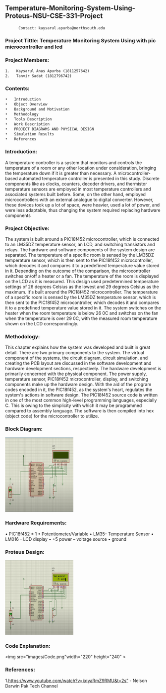 ## Temperature-Monitoring-System-Using-Proteus-NSU-CSE-331-Project
          Contact: kaysarul.apurba@northsouth.edu
### Project Tittle: Temperature Monitoring System Using  with pic microcontroller and lcd
### Project Members:
    1.   Kaysarul Anas Apurba (1811257642)
    2.   Tanvir Sadat (1812796742)

### Contents:
    •	Introduction
    •	Object Overview
    •	Background and Motivation
    •	Methodology
    •	Tools Description
    •	Work Description
    •	PROJECT DIAGRAMS AND PHYSICAL DESIGN
    •   Simulation Results
    •	References

### Introduction:
A temperature controller is a system that monitors and controls the temperature of a room or any other location under consideration, bringing the temperature down if it is greater than necessary. A microcontroller-based automated temperature controller is presented in this study. Discrete components like as clocks, counters, decoder drivers, and thermistor temperature sensors are employed in most temperature controllers and associated systems built before. Some, on the other hand, employed microcontrollers with an external analogue to digital converter. However, these devices took up a lot of space, were heavier, used a lot of power, and were less adaptable, thus changing the system required replacing hardware components

### Project Objective:
The system is built around a PIC18f452 microcontroller, which is connected to an LM35DZ temperature sensor, an LCD, and switching transistors and relays. The hardware and software components of the system design are separated. The temperature of a specific room is sensed by the LM35DZ temperature sensor, which is then sent to the PIC18f452 microcontroller, which decodes it and compares it to a predefined temperature value stored in it. Depending on the outcome of the comparison, the microcontroller switches on/off a heater or a fan. The temperature of the room is displayed on the LCD as it is measured. This design used predetermined temperature settings of 26 degrees Celsius as the lowest and 29 degrees Celsius as the maximum. It's built around the PIC18f452 microcontroller. The temperature of a specific room is sensed by the LM35DZ temperature sensor, which is then sent to the PIC18f452 microcontroller, which decodes it and compares it to a predefined temperature value stored in it. The system switches on the heater when the room temperature is below 26 0C and switches on the fan when the temperature is over 29 0C, with the measured room temperature shown on the LCD correspondingly.

### Methodology:
This chapter explains how the system was developed and built in great detail. There are two primary components to the system. The virtual component of the systems, the circuit diagram, circuit simulation, and creating the PCB layout are discussed in the software development and hardware development sections, respectively. The hardware development is primarily concerned with the physical component. The power supply, temperature sensor, PIC18f452 microcontroller, display, and switching components make up the hardware design. With the aid of the program codes encoded in it, the PIC18f452, as the system's heart, regulates the system's actions in software design. The PIC18f452 source code is written in one of the most common high-level programming languages, especially C. This is owing to the simplicity with which it may be programmed compared to assembly language. The software is then compiled into hex (object code) for the microcontroller to utilize.
### Block Diagram: 
 <img src="images/Circuit_Diagram.png" width="220" height="240" >

### Hardware Requirements:
•	PIC18f452 * 1
•	Potentiometer/Variable
•	LM35- Temperature Sensor
•	LM016 - LCD display
•	+5 power – voltage source
•	ground

### Proteus Design:

 <img src="images/Final_Project.png" width="220" height="240" >

### Code Explanation: 
  <img src="images/Code.png"width="220" height="240" >
  

### References:
1.https://www.youtube.com/watch?v=kqyaRmZ9RMU&t=2s” - Nelson Darwin Pak Tech Channel

